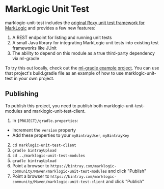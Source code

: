 # MarkLogic Unit Test

marklogic-unit-test includes the [original Roxy unit test framework for MarkLogic](https://github.com/marklogic-community/roxy/wiki/Unit-Testing) and 
provides a few new features:

1. A REST endpoint for listing and running unit tests
1. A small Java library for integrating MarkLogic unit tests into existing test frameworks like JUnit
1. The ability to depend on this module as a true third-party dependency via ml-gradle

To try this out locally, check out the [ml-gradle example project](https://github.com/marklogic-community/ml-gradle/tree/dev/examples/unit-test-project). 
You can use that project's build.gradle file as an example of how to use marklogic-unit-test in your own project.

## Publishing

To publish this project, you need to publish both marklogic-unit-test-modules and marklogic-unit-test-client. 

1. In `{PROJECT}/gradle.properties`:
  - Increment the `version` property
  - Add these properties to your  `myBintrayUser`, `myBintrayKey`
2. `cd marklogic-unit-test-client`
3. `gradle bintrayUpload`
4. `cd ../marklogic-unit-test-modules`
5. `gradle bintrayUpload`
6. Point a browser to `https://bintray.com/marklogic-community/Maven/marklogic-unit-test-modules` and click "Publish"
6. Point a browser to `https://bintray.com/marklogic-community/Maven/marklogic-unit-test-client` and click "Publish"
